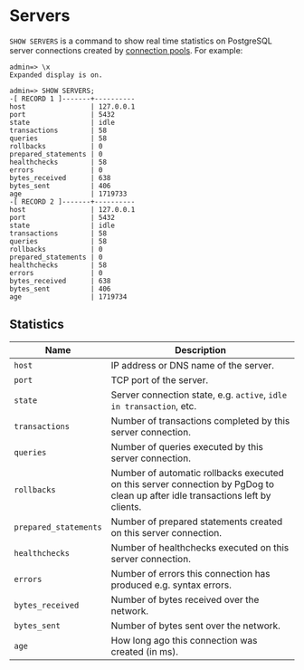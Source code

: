 # Servers

`SHOW SERVERS` is a command to show real time statistics on PostgreSQL server connections created by [connection pools](pools.md). For example:

```
admin=> \x
Expanded display is on.

admin=> SHOW SERVERS;
-[ RECORD 1 ]-------+----------
host                | 127.0.0.1
port                | 5432
state               | idle
transactions        | 58
queries             | 58
rollbacks           | 0
prepared_statements | 0
healthchecks        | 58
errors              | 0
bytes_received      | 638
bytes_sent          | 406
age                 | 1719733
-[ RECORD 2 ]-------+----------
host                | 127.0.0.1
port                | 5432
state               | idle
transactions        | 58
queries             | 58
rollbacks           | 0
prepared_statements | 0
healthchecks        | 58
errors              | 0
bytes_received      | 638
bytes_sent          | 406
age                 | 1719734
```

## Statistics

| Name | Description |
|------|-------------|
| `host` | IP address or DNS name of the server. |
| `port` | TCP port of the server. |
| `state` | Server connection state, e.g. `active`, `idle in transaction`, etc. |
| `transactions` | Number of transactions completed by this server connection. |
| `queries` | Number of queries executed by this server connection. |
| `rollbacks` | Number of automatic rollbacks executed on this server connection by PgDog to clean up after idle transactions left by clients. |
| `prepared_statements` | Number of prepared statements created on this server connection. |
| `healthchecks` | Number of healthchecks executed on this server connection. |
| `errors` | Number of errors this connection has produced e.g. syntax errors. |
| `bytes_received` | Number of bytes received over the network. |
| `bytes_sent` | Number of bytes sent over the network. |
| `age` | How long ago this connection was created (in ms). |
